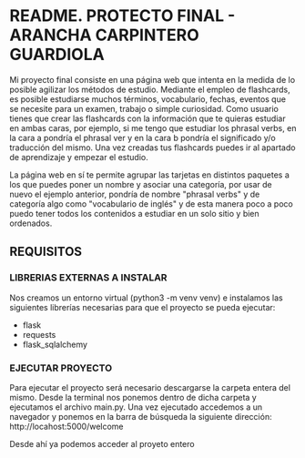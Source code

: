 # README. PROTECTO FINAL - ARANCHA CARPINTERO GUARDIOLA

Mi proyecto final consiste en una página web que intenta en la medida de lo posible agilizar los métodos de estudio.
Mediante el empleo de flashcards, es posible estudiarse muchos términos, vocabulario, fechas, eventos que se necesite para un examen, trabajo o simple
curiosidad. Como usuario tienes que crear las flashcards con la información que te quieras estudiar en ambas caras, por ejemplo, si me tengo que estudiar
los phrasal verbs, en la cara a pondría el phrasal ver y en la cara b pondría el significado y/o traducción del mismo. Una vez creadas tus flashcards puedes ir al apartado de aprendizaje y empezar el estudio.

La página web en sí te permite agrupar las tarjetas en distintos paquetes a los que puedes poner un nombre y asociar una categoría, por usar de nuevo el 
ejemplo anterior, pondría de nombre "phrasal verbs" y de categoría algo como "vocabulario de inglés" y de esta manera poco a poco puedo tener todos los contenidos a 
estudiar en un solo sitio y bien ordenados.

## REQUISITOS 

### LIBRERIAS EXTERNAS A INSTALAR

Nos creamos un entorno virtual (python3 -m venv venv) e instalamos las siguientes librerías necesarias para que el proyecto se pueda ejecutar:
- flask
- requests
- flask_sqlalchemy

### EJECUTAR PROYECTO

Para ejecutar el proyecto será necesario descargarse la carpeta entera del mismo. Desde la terminal nos ponemos dentro de dicha carpeta y ejecutamos el 
archivo main.py. Una vez ejecutado accedemos a un navegador y ponemos en la barra de búsqueda la siguiente dirección:
    http://locahost:5000/welcome

Desde ahí ya podemos acceder al proyeto entero

